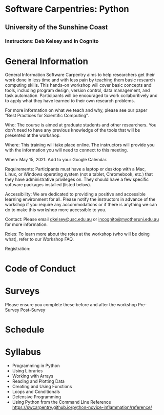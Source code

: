 # Software Carpentries: Python
## University of the Sunshine Coast
### Instructors: Deb Kelsey and In Cognito


# General Information
General Information
Software Carpentry aims to help researchers get their work done in less time and with less pain by teaching them basic research computing skills. This hands-on workshop will cover basic concepts and tools, including program design, version control, data management, and task automation. Participants will be encouraged to work collaboritively and to apply what they have learned to their own research problems.

For more information on what we teach and why, please see our paper "Best Practices for Scientific Computing".

Who: The course is aimed at graduate students and other researchers. You don't need to have any previous knowledge of the tools that will be presented at the workshop.

Where: This training will take place online. The instructors will provide you with the information you will need to connect to this meeting.

When: May 15, 2021. Add to your Google Calendar.

Requirements: Participants must have a laptop or desktop with a Mac, Linux, or Windows operating system (not a tablet, Chromebook, etc.) that they have administrative privileges on. They should have a few specific software packages installed (listed below).

Accessibility: We are dedicated to providing a positive and accessible learning environment for all. Please notify the instructors in advance of the workshop if you require any accommodations or if there is anything we can do to make this workshop more accessible to you.

Contact: Please email dkelsey@usc.edu.au or incognito@myotheruni.edu.au for more information.

Roles: To learn more about the roles at the workshop (who will be doing what), refer to our Workshop FAQ.

Registration:

# Code of Conduct

# Surveys
Please ensure you complete these before and after the workshop
Pre-Survey
Post-Survey

# Schedule


# Syllabus
- Programming in Python
- Using Libraries
- Working with Arrays
- Reading and Plotting Data
- Creating and Using Functions
- Loops and Conditionals
- Defensive Programming
- Using Python from the Command Line
Reference https://swcarpentry.github.io/python-novice-inflammation/reference/ 
